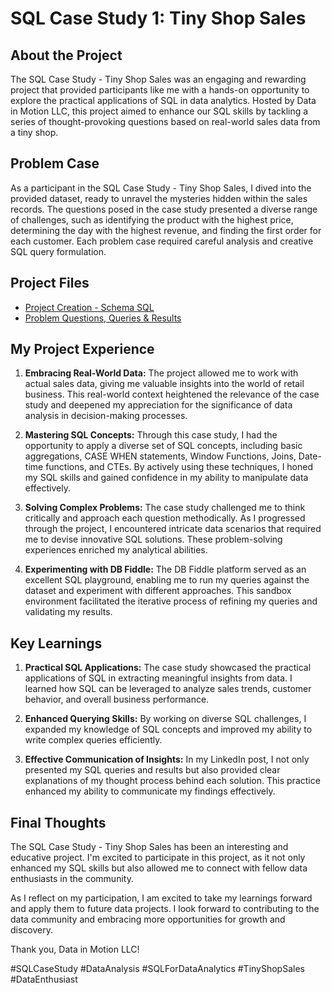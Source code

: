# SQL Case Study 1: Tiny Shop Sales

## About the Project

The SQL Case Study - Tiny Shop Sales was an engaging and rewarding project that provided participants like me with a hands-on opportunity to explore the practical applications of SQL in data analytics. Hosted by Data in Motion LLC, this project aimed to enhance our SQL skills by tackling a series of thought-provoking questions based on real-world sales data from a tiny shop.

## Problem Case

As a participant in the SQL Case Study - Tiny Shop Sales, I dived into the provided dataset, ready to unravel the mysteries hidden within the sales records. The questions posed in the case study presented a diverse range of challenges, such as identifying the product with the highest price, determining the day with the highest revenue, and finding the first order for each customer. Each problem case required careful analysis and creative SQL query formulation.

## Project Files
* [Project Creation - Schema SQL](schema_sql.md)
* [Problem Questions, Queries & Results](query_sql_output.md)

## My Project Experience

1. **Embracing Real-World Data:** The project allowed me to work with actual sales data, giving me valuable insights into the world of retail business. This real-world context heightened the relevance of the case study and deepened my appreciation for the significance of data analysis in decision-making processes.

2. **Mastering SQL Concepts:** Through this case study, I had the opportunity to apply a diverse set of SQL concepts, including basic aggregations, CASE WHEN statements, Window Functions, Joins, Date-time functions, and CTEs. By actively using these techniques, I honed my SQL skills and gained confidence in my ability to manipulate data effectively.

3. **Solving Complex Problems:** The case study challenged me to think critically and approach each question methodically. As I progressed through the project, I encountered intricate data scenarios that required me to devise innovative SQL solutions. These problem-solving experiences enriched my analytical abilities.

4. **Experimenting with DB Fiddle:** The DB Fiddle platform served as an excellent SQL playground, enabling me to run my queries against the dataset and experiment with different approaches. This sandbox environment facilitated the iterative process of refining my queries and validating my results.

## Key Learnings

1. **Practical SQL Applications:** The case study showcased the practical applications of SQL in extracting meaningful insights from data. I learned how SQL can be leveraged to analyze sales trends, customer behavior, and overall business performance.

2. **Enhanced Querying Skills:** By working on diverse SQL challenges, I expanded my knowledge of SQL concepts and improved my ability to write complex queries efficiently.

3. **Effective Communication of Insights:** In my LinkedIn post, I not only presented my SQL queries and results but also provided clear explanations of my thought process behind each solution. This practice enhanced my ability to communicate my findings effectively.

## Final Thoughts

The SQL Case Study - Tiny Shop Sales has been an interesting and educative project. I'm excited to participate in this project, as it not only enhanced my SQL skills but also allowed me to connect with fellow data enthusiasts in the community.


As I reflect on my participation, I am excited to take my learnings forward and apply them to future data projects. I look forward to contributing to the data community and embracing more opportunities for growth and discovery.

Thank you, Data in Motion LLC!


#SQLCaseStudy #DataAnalysis #SQLForDataAnalytics #TinyShopSales #DataEnthusiast
